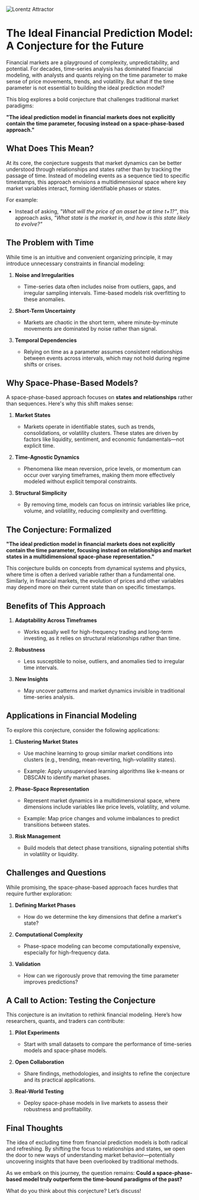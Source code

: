 ![Lorentz Attractor](/figures/lorentz-attractor.png)

# The Ideal Financial Prediction Model: A Conjecture for the Future


Financial markets are a playground of complexity, unpredictability, and potential. For decades, time-series analysis has dominated financial modeling, with analysts and quants relying on the time parameter to make sense of price movements, trends, and volatility. But what if the time parameter is not essential to building the ideal prediction model?

This blog explores a bold conjecture that challenges traditional market paradigms:

**"The ideal prediction model in financial markets does not explicitly contain the time parameter, focusing instead on a space-phase-based approach."**



## What Does This Mean?

At its core, the conjecture suggests that market dynamics can be better understood through relationships and states rather than by tracking the passage of time. Instead of modeling events as a sequence tied to specific timestamps, this approach envisions a multidimensional space where key market variables interact, forming identifiable phases or states.

For example:

*   Instead of asking, _"What will the price of an asset be at time t+1?"_, this approach asks, _"What state is the market in, and how is this state likely to evolve?"_


## The Problem with Time

While time is an intuitive and convenient organizing principle, it may introduce unnecessary constraints in financial modeling:

1.  **Noise and Irregularities**

    *   Time-series data often includes noise from outliers, gaps, and irregular sampling intervals. Time-based models risk overfitting to these anomalies.

2.  **Short-Term Uncertainty**

    *   Markets are chaotic in the short term, where minute-by-minute movements are dominated by noise rather than signal.

3.  **Temporal Dependencies**

    *   Relying on time as a parameter assumes consistent relationships between events across intervals, which may not hold during regime shifts or crises.



## Why Space-Phase-Based Models?

A space-phase-based approach focuses on **states and relationships** rather than sequences. Here's why this shift makes sense:

1.  **Market States**

    *   Markets operate in identifiable states, such as trends, consolidations, or volatility clusters. These states are driven by factors like liquidity, sentiment, and economic fundamentals—not explicit time.


2.  **Time-Agnostic Dynamics**

    *   Phenomena like mean reversion, price levels, or momentum can occur over varying timeframes, making them more effectively modeled without explicit temporal constraints.

3.  **Structural Simplicity**

    *   By removing time, models can focus on intrinsic variables like price, volume, and volatility, reducing complexity and overfitting.



## The Conjecture: Formalized

**"The ideal prediction model in financial markets does not explicitly contain the time parameter, focusing instead on relationships and market states in a multidimensional space-phase representation."**

This conjecture builds on concepts from dynamical systems and physics, where time is often a derived variable rather than a fundamental one. Similarly, in financial markets, the evolution of prices and other variables may depend more on their current state than on specific timestamps.



## Benefits of This Approach

1.  **Adaptability Across Timeframes**

    *   Works equally well for high-frequency trading and long-term investing, as it relies on structural relationships rather than time.

2.  **Robustness**

    *   Less susceptible to noise, outliers, and anomalies tied to irregular time intervals.

3.  **New Insights**

    *   May uncover patterns and market dynamics invisible in traditional time-series analysis.



## Applications in Financial Modeling

To explore this conjecture, consider the following applications:

1.  **Clustering Market States**

    *   Use machine learning to group similar market conditions into clusters (e.g., trending, mean-reverting, high-volatility states).

    *   Example: Apply unsupervised learning algorithms like k-means or DBSCAN to identify market phases.

2.  **Phase-Space Representation**

    *   Represent market dynamics in a multidimensional space, where dimensions include variables like price levels, volatility, and volume.

    *   Example: Map price changes and volume imbalances to predict transitions between states.

3.  **Risk Management**

    *   Build models that detect phase transitions, signaling potential shifts in volatility or liquidity.



## Challenges and Questions

While promising, the space-phase-based approach faces hurdles that require further exploration:

1.  **Defining Market Phases**

    *   How do we determine the key dimensions that define a market's state?

2.  **Computational Complexity**

    *   Phase-space modeling can become computationally expensive, especially for high-frequency data.

3.  **Validation**

    *   How can we rigorously prove that removing the time parameter improves predictions?



## A Call to Action: Testing the Conjecture

This conjecture is an invitation to rethink financial modeling. Here’s how researchers, quants, and traders can contribute:

1.  **Pilot Experiments**

    *   Start with small datasets to compare the performance of time-series models and space-phase models.

2.  **Open Collaboration**

    *   Share findings, methodologies, and insights to refine the conjecture and its practical applications.

3.  **Real-World Testing**

    *   Deploy space-phase models in live markets to assess their robustness and profitability.



## Final Thoughts

The idea of excluding time from financial prediction models is both radical and refreshing. By shifting the focus to relationships and states, we open the door to new ways of understanding market behavior—potentially uncovering insights that have been overlooked by traditional methods.

As we embark on this journey, the question remains: **Could a space-phase-based model truly outperform the time-bound paradigms of the past?**



What do you think about this conjecture? Let’s discuss!

